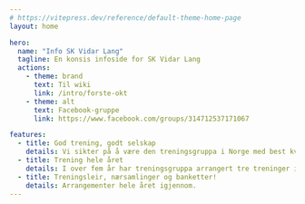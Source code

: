 ```yaml
---
# https://vitepress.dev/reference/default-theme-home-page
layout: home

hero:
  name: "Info SK Vidar Lang"
  tagline: En konsis infoside for SK Vidar Lang
  actions:
    - theme: brand
      text: Til wiki
      link: /intro/forste-okt
    - theme: alt
      text: Facebook-gruppe
      link: https://www.facebook.com/groups/314712537171067

features:
  - title: God trening, godt selskap
    details: Vi sikter på å være den treningsgruppa i Norge med best kvalitet på fellesøkter.
  - title: Trening hele året
    details: I over fem år har treningsgruppa arrangert tre treninger i uka, sommer som vinter.
  - title: Treningsleir, nærsamlinger og banketter!
    details: Arrangementer hele året igjennom.
---
```

